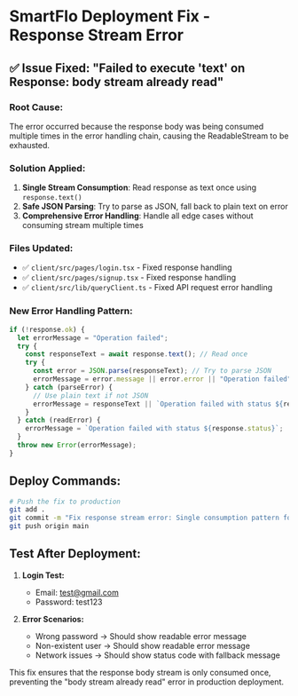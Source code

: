 # SmartFlo Deployment Fix - Response Stream Error

## ✅ **Issue Fixed: "Failed to execute 'text' on Response: body stream already read"**

### **Root Cause:**
The error occurred because the response body was being consumed multiple times in the error handling chain, causing the ReadableStream to be exhausted.

### **Solution Applied:**
1. **Single Stream Consumption**: Read response as text once using `response.text()`
2. **Safe JSON Parsing**: Try to parse as JSON, fall back to plain text on error
3. **Comprehensive Error Handling**: Handle all edge cases without consuming stream multiple times

### **Files Updated:**
- ✅ `client/src/pages/login.tsx` - Fixed response handling
- ✅ `client/src/pages/signup.tsx` - Fixed response handling  
- ✅ `client/src/lib/queryClient.ts` - Fixed API request error handling

### **New Error Handling Pattern:**
```typescript
if (!response.ok) {
  let errorMessage = "Operation failed";
  try {
    const responseText = await response.text(); // Read once
    try {
      const error = JSON.parse(responseText); // Try to parse JSON
      errorMessage = error.message || error.error || "Operation failed";
    } catch (parseError) {
      // Use plain text if not JSON
      errorMessage = responseText || `Operation failed with status ${response.status}`;
    }
  } catch (readError) {
    errorMessage = `Operation failed with status ${response.status}`;
  }
  throw new Error(errorMessage);
}
```

## **Deploy Commands:**

```bash
# Push the fix to production
git add .
git commit -m "Fix response stream error: Single consumption pattern for API responses"
git push origin main
```

## **Test After Deployment:**

1. **Login Test:**
   - Email: test@gmail.com
   - Password: test123

2. **Error Scenarios:**
   - Wrong password → Should show readable error message
   - Non-existent user → Should show readable error message
   - Network issues → Should show status code with fallback message

This fix ensures that the response body stream is only consumed once, preventing the "body stream already read" error in production deployment.